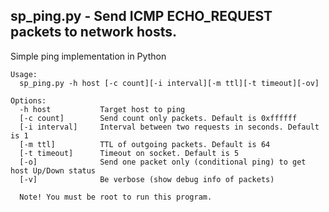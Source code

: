 ## sp_ping.py - Send ICMP ECHO_REQUEST packets to network hosts. 
Simple ping implementation in Python

```
Usage:
  sp_ping.py -h host [-c count][-i interval][-m ttl][-t timeout][-ov]

Options:
  -h host           Target host to ping
  [-c count]        Send count only packets. Default is 0xffffff
  [-i interval]     Interval between two requests in seconds. Default is 1
  [-m ttl]          TTL of outgoing packets. Default is 64
  [-t timeout]      Timeout on socket. Default is 5
  [-o]              Send one packet only (conditional ping) to get host Up/Down status
  [-v]              Be verbose (show debug info of packets)
  
  Note! You must be root to run this program.
  ```
